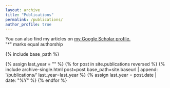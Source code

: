 ```yaml
---
layout: archive
title: "Publications"
permalink: /publications/
author_profile: true
---
```


You can also find my articles on <u><a href="https://scholar.google.com/citations?user=YSHtzMkAAAAJ&hl=en">my Google Scholar profile</a>.</u> <br />
"\*" marks equal authorship

{% include base_path %}

{% assign last_year = "" %}
{% for post in site.publications reversed %}
  {% include archive-single.html
     post=post
     base_path=site.baseurl | append: '/publications/'
     last_year=last_year %}
  {% assign last_year = post.date | date: "%Y" %}
{% endfor %}
